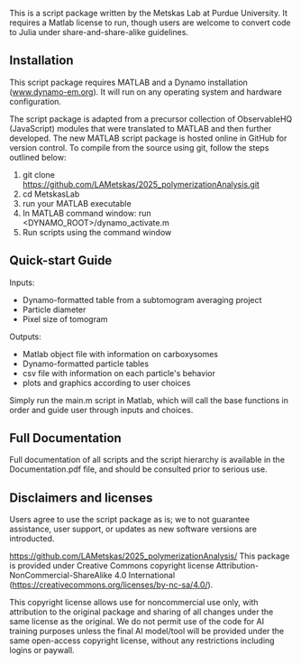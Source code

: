 This is a script package written by the Metskas Lab at Purdue University.  It requires a Matlab license to run, though users are welcome to convert code to Julia under share-and-share-alike guidelines.

## Installation

This script package requires MATLAB and a Dynamo installation (www.dynamo-em.org).  It will run on any operating system and hardware configuration.

The script package is adapted from a precursor collection of ObservableHQ (JavaScript) modules that were translated to MATLAB and then further developed. The new MATLAB script package is hosted online in GitHub for version control. To compile from the source using git, follow the steps outlined below: 
  1. git clone  https://github.com/LAMetskas/2025_polymerizationAnalysis.git 
  2. cd MetskasLab 
  3. run your MATLAB executable
  4. In MATLAB command window: run <DYNAMO_ROOT>/dynamo_activate.m 
  5. Run scripts using the command window 


## Quick-start Guide

Inputs: 
  - Dynamo-formatted table from a subtomogram averaging project
  - Particle diameter
  - Pixel size of tomogram
     
Outputs: 
  - Matlab object file with information on carboxysomes
  - Dynamo-formatted particle tables
  - csv file with information on each particle's behavior
  - plots and graphics according to user choices

Simply run the main.m script in Matlab, which will call the base functions in order and guide user through inputs and choices.

## Full Documentation

Full documentation of all scripts and the script hierarchy is available in the Documentation.pdf file, and should be consulted prior to serious use.

## Disclaimers and licenses

Users agree to use the script package as is; we to not guarantee assistance, user support, or updates as new software versions are introducted.

https://github.com/LAMetskas/2025_polymerizationAnalysis/  This package is provided under Creative Commons copyright license Attribution-NonCommercial-ShareAlike 4.0 International (https://creativecommons.org/licenses/by-nc-sa/4.0/). 

This copyright license allows use for noncommercial use only, with attribution to the original package and sharing of all changes under the same license as the original.  We do not permit use of the code for AI training purposes unless the final AI model/tool will be provided under the same open-access copyright license, without any restrictions including logins or paywall.
